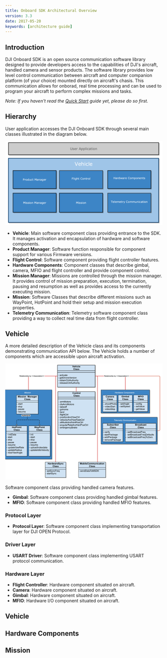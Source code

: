 ```yaml
---
title: Onboard SDK Architectural Overview 
version: 3.3
date: 2017-05-20
keywords: [architecture guide]
---
```


## Introduction

DJI Onboard SDK is an open source communication software library designed to provide developers access to the capabilities of DJI's aircraft, handled camera and sensor products. The software library provides low level control communication between aircraft and computer companion platform (of your choice) mounted directly on aircraft's chasis. This communication allows for onborad, real time processing and can be used to program your aircraft to perform complex missions and tasks.

*Note: If you haven't read the [Quick Start](../quick-start/index.html) guide yet, please do so first.*

## Hierarchy

User application accesses the DJI Onboard SDK through several main classes illustrated in the diagram below.

[![Software Architecture](../images/common/djiosdk-3.3-Vehicle-High-Level.png)](..images/common/djiosdk-3.3-Vehicle-High-Level.png)

* **Vehicle**: Main software component class providing entrance to the SDK. It manages activation and encapsulation of hardware and software components.
* **Product Manager**: Software function responsible for component support for various Firmware versions.
* **Flight Control**: Software component providing flight controller features.
* **Hardware Components**: Component classes that describe gimbal, camera, MFIO and flight controller and provide component control.
* **Mission Manager**: Missions are controlled through the mission manager. It provides control of mission preparation, execution, termination, pausing and resumption as well as provides access to the currently executing mission.
* **Mission**: Software Classes that describe different missions such as WayPoint, HotPoint and hold their setup and mission execution properties.
* **Telemetry Communication**: Telemetry software component class providing a way to collect real time data from flight controller.

## Vehicle

A more detailed description of the Vehicle class and its components demonstrating communication API below. The Vehicle holds a number of components which are accessible upon aircraft activation.

[![Software Architecture](../images/common/djiosdk-3.3-Vehicle-Low-Level.png)](..images/common/djiosdk-3.3-Vehicle-Low-Level.png)

Software component class providing handled camera features.
* **Gimbal**: Software component class providing handled gimbal features.
* **MFIO**: Software component class providing handled MFIO features.

### Protocol Layer

* **Protocol Layer**: Software component class implementing transportation layer for DJI OPEN Protocol.

### Driver Layer

* **USART Driver**: Software component class implementing USART protocol communication.

### Hardware Layer

* **Flight Controller**: Hardware component situated on aircraft.
* **Camera**: Hardware component situated on aircraft.
* **Gimbal**: Hardware component situated on aircraft.
* **MFIO**: Hardware I/O component situated on aircraft.

## Vehicle

## Hardware Components

## Mission
